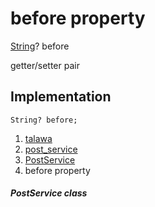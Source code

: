 
<div>

# before property

</div>


[String](https://api.flutter.dev/flutter/dart-core/String-class.html)?
before


getter/setter pair




## Implementation

``` language-dart
String? before;
```







1.  [talawa](../../index.md)
2.  [post_service](../../services_post_service/)
3.  [PostService](../../services_post_service/PostService-class.md)
4.  before property

##### PostService class







